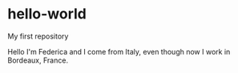 # hello-world
My first repository

Hello I'm Federica and I come from Italy, even though now I work in Bordeaux, France.
